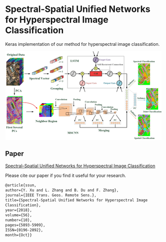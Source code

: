 # Spectral-Spatial Unified Networks for Hyperspectral Image Classification

Keras implementation of our method for hyperspectral image classification.

![](Figure/Framework.jpg)

## Paper
[Spectral–Spatial Unified Networks for Hyperspectral Image Classification](https://ieeexplore.ieee.org/document/8356713)

Please cite our paper if you find it useful for your research.

```
@article{ssun,
author={Y. Xu and L. Zhang and B. Du and F. Zhang},
journal={IEEE Trans. Geos. Remote Sens.},
title={Spectral-Spatial Unified Networks for Hyperspectral Image Classification},
year={2018},
volume={56},
number={10},
pages={5893-5909},
ISSN={0196-2892},
month={Oct}}
```
